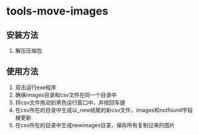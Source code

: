 # tools-move-images

## 安装方法
1. 解压压缩包

## 使用方法
1. 双击运行exe程序
1. 确保images目录和csv文件在同一个目录中
1. 将csv文件拖动到黑色运行窗口中，并按回车键
1. 在csv所在的目录中生成以_new结尾的新csv文件，images和notfound字段被更新
1. 在csv所在的目录中生成newimages目录，保存所有复制过来的图片